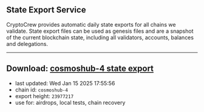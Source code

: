 ## State Export Service
CryptoCrew provides automatic daily state exports for all chains we validate. State export files can be used as genesis files and are a snapshot of the current blockchain state, including all validators, accounts, balances and delegations.

---
**Download: [cosmoshub-4 state export](https://dl-eu2.ccvalidators.com/SERVICE/cosmoshub/cosmoshub-4_export_23977217.json)**
---

- last updated: Wed Jan 15 2025 17:55:56
- chain id: `cosmoshub-4`
- export height: `23977217`
- use for: airdrops, local tests, chain recovery
